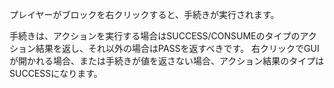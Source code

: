プレイヤーがブロックを右クリックすると、手続きが実行されます。

手続きは、アクションを実行する場合はSUCCESS/CONSUMEのタイプのアクション結果を返し、それ以外の場合はPASSを返すべきです。 右クリックでGUIが開かれる場合、または手続きが値を返さない場合、アクション結果のタイプはSUCCESSになります。